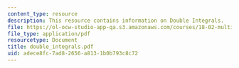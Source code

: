 ```yaml
---
content_type: resource
description: This resource contains information on Double Integrals.
file: https://ol-ocw-studio-app-qa.s3.amazonaws.com/courses/18-02-multivariable-calculus-spring-2006/adece8fc7ad82656a8131b0b793c8c72_double_integrals.pdf
file_type: application/pdf
resourcetype: Document
title: double_integrals.pdf
uid: adece8fc-7ad8-2656-a813-1b0b793c8c72
---
```

